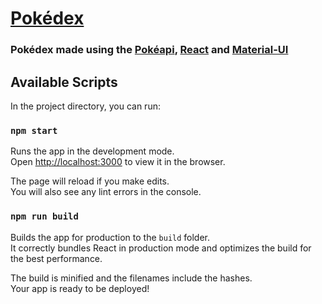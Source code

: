 # [Pokédex](https://electromorphous.github.io/pokedex)

### Pokédex made using the [Pokéapi](https://pokeapi.co/), [React](https://reactjs.org/) and [Material-UI](https://material-ui.com/)

## Available Scripts

In the project directory, you can run:

### `npm start`

Runs the app in the development mode.<br>
Open [http://localhost:3000](http://localhost:3000) to view it in the browser.

The page will reload if you make edits.<br>
You will also see any lint errors in the console.

### `npm run build`

Builds the app for production to the `build` folder.<br>
It correctly bundles React in production mode and optimizes the build for the best performance.

The build is minified and the filenames include the hashes.<br>
Your app is ready to be deployed!
